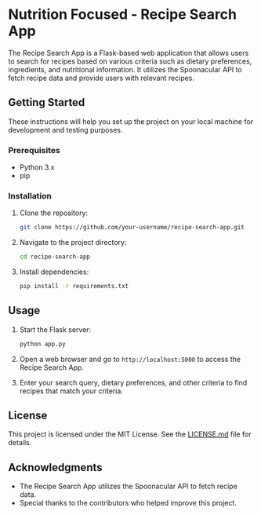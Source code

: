 # Nutrition Focused - Recipe Search App

The Recipe Search App is a Flask-based web application that allows users to search for recipes based on various criteria such as dietary preferences, ingredients, and nutritional information. It utilizes the Spoonacular API to fetch recipe data and provide users with relevant recipes.

## Getting Started

These instructions will help you set up the project on your local machine for development and testing purposes.

### Prerequisites

- Python 3.x
- pip

### Installation

1. Clone the repository:

    ```bash
    git clone https://github.com/your-username/recipe-search-app.git
    ```

2. Navigate to the project directory:

    ```bash
    cd recipe-search-app
    ```

3. Install dependencies:

    ```bash
    pip install -r requirements.txt
    ```

## Usage

1. Start the Flask server:

    ```bash
    python app.py
    ```

2. Open a web browser and go to `http://localhost:5000` to access the Recipe Search App.

3. Enter your search query, dietary preferences, and other criteria to find recipes that match your criteria.

## License

This project is licensed under the MIT License. See the [LICENSE.md](LICENSE.md) file for details.

## Acknowledgments

- The Recipe Search App utilizes the Spoonacular API to fetch recipe data.
- Special thanks to the contributors who helped improve this project.
